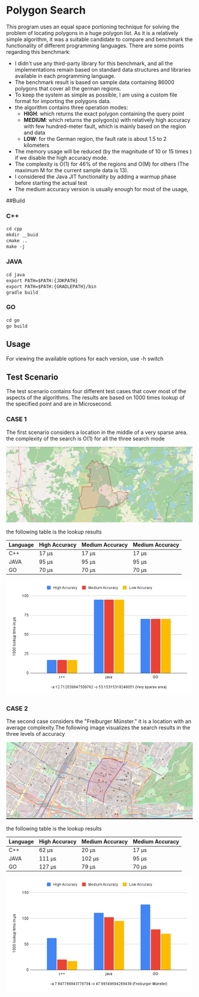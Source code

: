 # Polygon Search
This program uses an equal space portioning technique for solving the problem of locating polygons in a huge polygon list. As it is a relatively simple algorithm, it was a suitable candidate to compare and benchmark the functionality of different programming languages.  There are some points regarding this benchmark:

- 	I didn't use any third-party library for this benchmark, and all the implementations remain based on standard data structures and libraries available in each programming language. 
-   The benchmark result is based on sample data containing 86000 polygons that cover all the german regions.
-   To keep the system as simple as possible, I am using a custom file format for importing the polygons data. 
-   the algorithm contains three operation modes:
	-	**HIGH**: which returns the exact polygon containing the query point
	-	**MEDIUM**:  which returns the polygon(s) with relatively high accuracy with few hundred-meter fault, which is mainly based on the region and data
	-	**LOW**:   for the German region, the fault rate is about 1.5 to 2 kilometers
-   The memory usage will be reduced (by the magnitude of 10 or 15 times ) if we disable the high accuracy mode.
-   The complexity is O(1) for 46% of the regions and O(M) for others  (The maximum M for the current sample data is 13). 
-   I considered the Java JIT  functionality by adding a warmup phase before starting the actual test
-   The medium accuracy version is usually enough for most of the usage,

##Build
### C++
    cd cpp
    mkdir __buid
    cmake ..
    make -j 

### JAVA 
	cd java
	export PATH=$PATH:{JDKPATH}
    export PATH=$PATH:{GRADLEPATH}/bin
    gradle build

### GO
	cd go
    go build

## Usage 
For viewing the available options for each version, use -h switch

## Test Scenario
The test scenario contains four different test cases that cover most of the aspects of the algorithms. The results are based on 1000 times lookup of the specified point and are in Microsecond.

### CASE 1
The first scenario considers a location in the middle of a very sparse area. the complexity of the search is O(1) for all the three search mode

!["lookup location"](https://github.com/mohsenatigh/polygon_search/blob/main/images/1.png)

the following table is the lookup results

| Language | High Accuracy  | Medium Accuracy | Medium Accuracy |
| ------------ | ------------ | ------------ | ------------ |
| C++  |  17 μs | 17 μs | 17 μs |
|  JAVA |  95 μs |  95 μs |  95 μs |
|  GO | 70 μs | 70 μs | 70 μs |

!["lookup results"](https://github.com/mohsenatigh/polygon_search/blob/main/images/1_chart.png)

### CASE 2

The second case considers the "Freiburger Münster." it is a location with an average complexity.The following image visualizes the search results in the three levels of accuracy

!["lookup location"](https://github.com/mohsenatigh/polygon_search/blob/main/images/2.gif)

the following table is the lookup results

| Language | High Accuracy  | Medium Accuracy | Medium Accuracy |
| ------------ | ------------ | ------------ | ------------ |
| C++  |  62 μs | 20 μs | 17 μs |
|  JAVA |  111 μs |  102 μs |  95 μs |
|  GO | 127 μs | 79 μs | 70 μs |

!["lookup results"](https://github.com/mohsenatigh/polygon_search/blob/main/images/2_chart.png)

